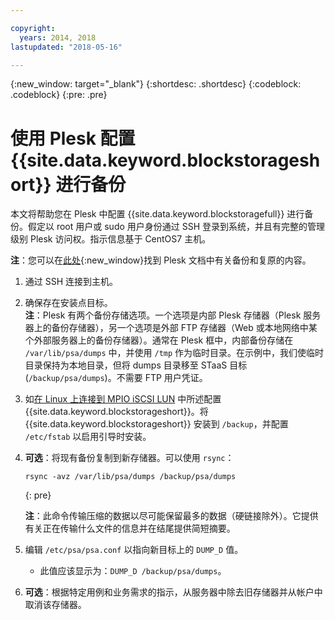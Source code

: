 ```yaml
---

copyright:
  years: 2014, 2018
lastupdated: "2018-05-16"

---
```

{:new_window: target="_blank"}
{:shortdesc: .shortdesc}
{:codeblock: .codeblock}
{:pre: .pre}
 
# 使用 Plesk 配置 {{site.data.keyword.blockstorageshort}} 进行备份

本文将帮助您在 Plesk 中配置 {{site.data.keyword.blockstoragefull}} 进行备份。假定以 root 用户或 sudo 用户身份通过 SSH 登录到系统，并且有完整的管理级别 Plesk 访问权。指示信息基于 CentOS7 主机。

**注**：您可以在[此处](https://docs.plesk.com/en-US/12.5/administrator-guide/backing-up-and-restoration.59256/){:new_window}找到 Plesk 文档中有关备份和复原的内容。

1. 通过 SSH 连接到主机。

2. 确保存在安装点目标。<br />
   **注**：Plesk 有两个备份存储选项。一个选项是内部 Plesk 存储器（Plesk 服务器上的备份存储器），另一个选项是外部 FTP 存储器（Web 或本地网络中某个外部服务器上的备份存储器）。通常在 Plesk 框中，内部备份存储在 `/var/lib/psa/dumps` 中，并使用 `/tmp` 作为临时目录。在示例中，我们使临时目录保持为本地目录，但将 dumps 目录移至 STaaS 目标 (`/backup/psa/dumps`)。不需要 FTP 用户凭证。
   
3. 如[在 Linux 上连接到 MPIO iSCSI LUN](accessing_block_storage_linux.html) 中所述配置 {{site.data.keyword.blockstorageshort}}。将 {{site.data.keyword.blockstorageshort}} 安装到 `/backup`，并配置 `/etc/fstab` 以启用引导时安装。

4. **可选**：将现有备份复制到新存储器。可以使用 `rsync`：
   ```
   rsync -avz /var/lib/psa/dumps /backup/psa/dumps
   ```
   {: pre}
    
    **注**：此命令传输压缩的数据以尽可能保留最多的数据（硬链接除外）。它提供有关正在传输什么文件的信息并在结尾提供简短摘要。
    
5. 编辑 `/etc/psa/psa.conf` 以指向新目标上的 `DUMP_D` 值。 
    - 此值应该显示为：`DUMP_D /backup/psa/dumps`。 

6. **可选**：根据特定用例和业务需求的指示，从服务器中除去旧存储器并从帐户中取消该存储器。


